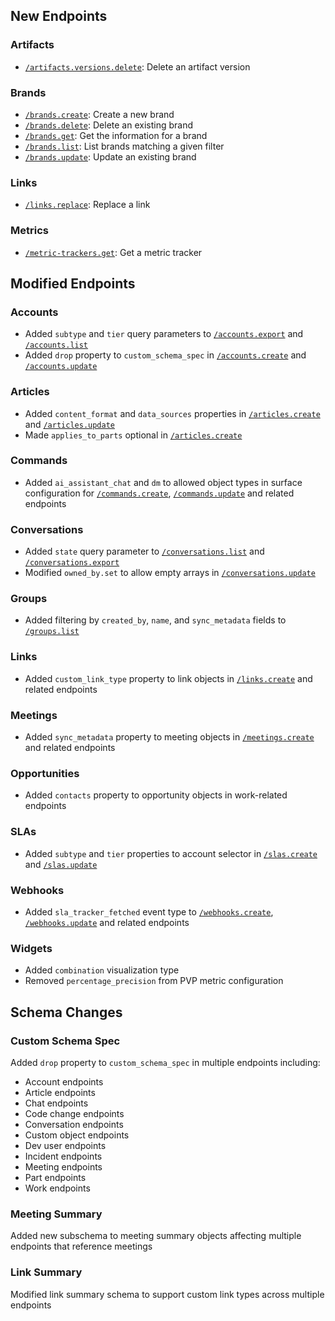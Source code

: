 ## New Endpoints

### Artifacts
- [`/artifacts.versions.delete`](/beta/api-reference/artifacts/hard-delete-version): Delete an artifact version

### Brands
- [`/brands.create`](/beta/api-reference/brands/create): Create a new brand
- [`/brands.delete`](/beta/api-reference/brands/delete): Delete an existing brand
- [`/brands.get`](/beta/api-reference/brands/get-post): Get the information for a brand
- [`/brands.list`](/beta/api-reference/brands/list-post): List brands matching a given filter
- [`/brands.update`](/beta/api-reference/brands/update): Update an existing brand

### Links
- [`/links.replace`](/beta/api-reference/links/replace): Replace a link

### Metrics
- [`/metric-trackers.get`](/beta/api-reference/slas/metric-trackers-get-post): Get a metric tracker

## Modified Endpoints

### Accounts
- Added `subtype` and `tier` query parameters to [`/accounts.export`](/beta/api-reference/accounts/export-post) and [`/accounts.list`](/beta/api-reference/accounts/list-post)
- Added `drop` property to `custom_schema_spec` in [`/accounts.create`](/beta/api-reference/accounts/create) and [`/accounts.update`](/beta/api-reference/accounts/update)

### Articles
- Added `content_format` and `data_sources` properties in [`/articles.create`](/beta/api-reference/articles/create-article) and [`/articles.update`](/beta/api-reference/articles/update-article)
- Made `applies_to_parts` optional in [`/articles.create`](/beta/api-reference/articles/create-article)

### Commands
- Added `ai_assistant_chat` and `dm` to allowed object types in surface configuration for [`/commands.create`](/beta/api-reference/commands/create), [`/commands.update`](/beta/api-reference/commands/update) and related endpoints

### Conversations
- Added `state` query parameter to [`/conversations.list`](/beta/api-reference/conversations/list-post) and [`/conversations.export`](/beta/api-reference/conversations/export-post)
- Modified `owned_by.set` to allow empty arrays in [`/conversations.update`](/beta/api-reference/conversations/update)

### Groups
- Added filtering by `created_by`, `name`, and `sync_metadata` fields to [`/groups.list`](/beta/api-reference/groups/list-post)

### Links
- Added `custom_link_type` property to link objects in [`/links.create`](/beta/api-reference/links/create) and related endpoints

### Meetings
- Added `sync_metadata` property to meeting objects in [`/meetings.create`](/beta/api-reference/meetings/create) and related endpoints

### Opportunities
- Added `contacts` property to opportunity objects in work-related endpoints

### SLAs
- Added `subtype` and `tier` properties to account selector in [`/slas.create`](/beta/api-reference/slas/create) and [`/slas.update`](/beta/api-reference/slas/update)

### Webhooks
- Added `sla_tracker_fetched` event type to [`/webhooks.create`](/beta/api-reference/webhooks/create), [`/webhooks.update`](/beta/api-reference/webhooks/update) and related endpoints

### Widgets
- Added `combination` visualization type
- Removed `percentage_precision` from PVP metric configuration

## Schema Changes

### Custom Schema Spec
Added `drop` property to `custom_schema_spec` in multiple endpoints including:
- Account endpoints
- Article endpoints
- Chat endpoints
- Code change endpoints
- Conversation endpoints
- Custom object endpoints
- Dev user endpoints
- Incident endpoints
- Meeting endpoints
- Part endpoints
- Work endpoints

### Meeting Summary
Added new subschema to meeting summary objects affecting multiple endpoints that reference meetings

### Link Summary
Modified link summary schema to support custom link types across multiple endpoints
